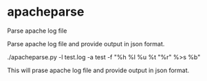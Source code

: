 apacheparse
===========

Parse apache log file

Parse apache log file and provide output in json format.

./apacheparse.py -l test.log -a test -f "%h %l %u %t "%r" %>s %b"

This will prase apache log file and provide output in json format.
